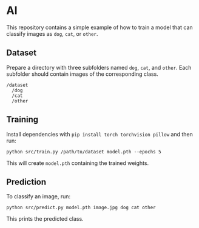 # AI

This repository contains a simple example of how to train a model that can
classify images as `dog`, `cat`, or `other`.

## Dataset

Prepare a directory with three subfolders named `dog`, `cat`, and `other`.
Each subfolder should contain images of the corresponding class.

```
/dataset
  /dog
  /cat
  /other
```

## Training

Install dependencies with `pip install torch torchvision pillow` and then run:

```
python src/train.py /path/to/dataset model.pth --epochs 5
```

This will create `model.pth` containing the trained weights.

## Prediction

To classify an image, run:

```
python src/predict.py model.pth image.jpg dog cat other
```

This prints the predicted class.
